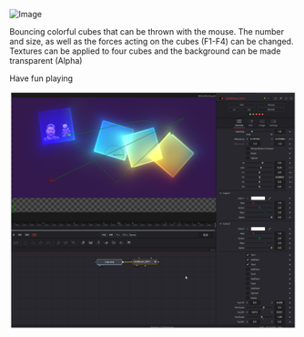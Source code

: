 ![Image](https://github.com/user-attachments/assets/5975841f-c494-4e46-993b-1ac8f5bb9a9f)

Bouncing colorful cubes that can be thrown with the mouse. The number and size, as well as the forces acting on the cubes (F1-F4) can be changed. Textures can be applied to four cubes and the background can be made transparent (Alpha)

Have fun playing

[![Thumbnail](LittleBoxes_screenshot.png)](LittleBoxes.fuse)

